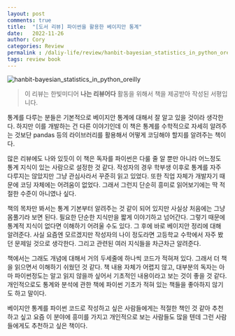 ```yaml
---
layout: post
comments: true
title:  "[도서 리뷰] 파이썬을 활용한 베이지안 통계"
date:   2022-11-26
author: Cory 
categories: Review
permalink : /daliy-life/review/hanbit-bayesian_statistics_in_python_oreilly
tags: review book
---
```


<img src="https://lh3.googleusercontent.com/pw/AL9nZEVDbiFae5gGilJ2bKVXRtbRNLzwk8sqBaxNGGormVNHiKU8cHVcfyfKlYq_gIpNbJiRCdASSc31OmIiQHklLKtk-ktKSEYzkml8_-hmUrzX2Uq_kzyLu7wcWuPQX2yx8KK3UtP5IxxOR17EoBckGMPe=w2288-h1716-no?authuser=0" alt="hanbit-bayesian_statistics_in_python_oreilly">

> 이 리뷰는 한빛미디어 __나는 리뷰어다__ 활동을 위해서 책을 제공받아 작성된 서평입니다.

통계를 다루는 분들은 기본적으로 베이지안 통계에 대해서 잘 알고 있을 것이라 생각한다. 하지만 이를 개발하는 건 다른 이야기인데 이 책은 통계를 수학적으로  자세히 알려주는 것보단 pandas 등의 라이브러리를 활용해서 어떻게 코딩해야 할지를 알려주는 책이다.

많은 리뷰에도 나와 있듯이 이 책은 독자를 파이썬은 다룰 줄 알 뿐만 아니라 어느정도 통계 지식이 있는 사람으로 설정한 것 같다. 작성자의 경우 학부생 이후로 통계를 자주 다루지는 않았지만 그냥 관심사라서 꾸준히 읽고 있었다. 또한 직업 자체가 개발자기 때문에 코딩 자체에는 어려움이 없었다. 그래서 그런지 단순히 흥미로 읽어보기에는 딱 적절한 수준이 아니였나 싶다.

책의 목차만 봐서는 통계 기본부터 알려주는 것 같이 되어 있지만 사실상 처음에는 그냥 몸풀기라 보면 된다. 필요한 단순한 지식만을 짧게 이야기하고 넘어간다. 그렇기 때문에 통계적 지식이 없다면 이해하기 어려울 수도 있다. 그 후에 바로 베이지안 정리에 대해 알려준다. 사실 요즘엔 모르겠지만 작성자의 나이 정도라면 고등학교 수학에서 자주 봤던 문제일 것으로 생각한다. 그리고 관련된 여러 지식들을 차근차근 알려준다. 

책에서는 그래도 개념에 대해서 거의 두세줄에 하나씩 코드가 적혀져 있다. 그래서 더 책을 읽으면서 이해하기 쉬웠던 것 같다. 책 내용 자체가 어렵지 않고, 대부분의 독자는 아마 파이썬정도는 알고 읽지 않을까 싶어서 기초적인 내용이라고 보는 것이 좋을 것 같다. 개인적으로도 통계와 분석에 관한 책에 파이썬 기초가 적혀 있는 책들을 좋아하지 않기도 하고 말이다.

베이지안 통계를 파이썬 코드로 작성하고 싶은 사람들에게는 적절한 책인 것 같아 추천하고 싶고 요즘 이 분야에 흥미를 가지고 개인적으로 보는 사람들도 많을 텐데 그런 사람들에게도 추천하고 싶은 책이다.
